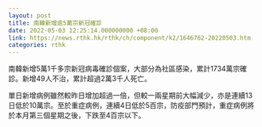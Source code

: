 ```yaml
---
layout: post
title: 南韓新增逾5萬宗新冠確診
date: 2022-05-03 12:25:14.000000000 +08:00
link: https://news.rthk.hk/rthk/ch/component/k2/1646762-20220503.htm
categories: rthk
---
```


南韓新增5萬1千多宗新冠病毒確診個案，大部分為社區感染，累計1734萬宗確診。新增49人不治，累計超過2萬3千人死亡。

單日新增病例雖然較昨日增加超過一倍，但較一兩星期前大幅減少，亦是連續13日低於10萬宗。至於重症病例，連續4日低於5百宗，防疫部門預計，重症病例將於本月第三個星期之後，下跌至4百宗以下。
